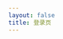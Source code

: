 ```yaml
---
layout: false
title: 登录页
---
```


<script setup>
import { useRouter } from 'vitepress';
import { onBeforeMount } from 'vue';
import { getUrlParam } from './lib/utils';
import { getAccessToken, REDIRECT_KEY, getLS } from './lib/utils/fetch.ts';

const router = useRouter();

onBeforeMount(async () => {
    let code = getUrlParam('code');

    // 若地址携带了用户授权码 code
    if (code) {
        await getAccessToken(code);
    }

    // 根据state值，跳转到对应的页面
    const pathname = getLS(REDIRECT_KEY, '/');

    router.go(pathname.substring(0, pathname.lastIndexOf('.')));
});
</script>
